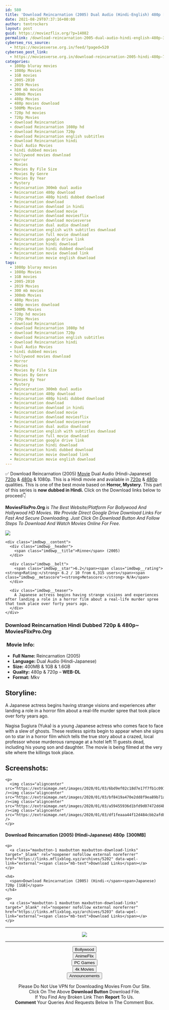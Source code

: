 ```yaml
---
id: 580
title: 'Download Reincarnation (2005) Dual Audio (Hindi-English) 480p [300MB] || 720p [1GB]'
date: 2021-08-29T07:37:16+00:00
author: tentrockers
layout: post
guid: https://moviezflix.org/?p=14082
permalink: /download-reincarnation-2005-dual-audio-hindi-english-480p-300mb-720p-1gb/
cyberseo_rss_source:
  - https://moviesverse.org.in/feed/?paged=520
cyberseo_post_link:
  - https://moviesverse.org.in/download-reincarnation-2005-hindi-480p-720p/
categories:
  - 1080p bluray movies
  - 1080p Movies
  - 1GB movies
  - 2005-2010
  - 2019 Movies
  - 300 mb movies
  - 300mb Movies
  - 480p Movies
  - 480p movies download
  - 500Mb Movies
  - 720p hd movies
  - 720p Movies
  - download Reincarnation
  - download Reincarnation 1080p hd
  - download Reincarnation 720p
  - download Reincarnation english subtitles
  - download Reincarnation hindi
  - Dual Audio Movies
  - hindi dubbed movies
  - hollywood movies download
  - Horror
  - Movies
  - Movies By File Size
  - Movies By Genre
  - Movies By Year
  - Mystery
  - Reincarnation 300mb dual audio
  - Reincarnation 480p download
  - Reincarnation 480p hindi dubbed download
  - Reincarnation download
  - Reincarnation download in hindi
  - Reincarnation download movie
  - Reincarnation download moviesflix
  - Reincarnation download moviesverse
  - Reincarnation dual audio download
  - Reincarnation english with subtitles download
  - Reincarnation full movie download
  - Reincarnation google drive link
  - Reincarnation hindi download
  - Reincarnation hindi dubbed download
  - Reincarnation movie download link
  - Reincarnation movie english download
tags:
  - 1080p bluray movies
  - 1080p Movies
  - 1GB movies
  - 2005-2010
  - 2019 Movies
  - 300 mb movies
  - 300mb Movies
  - 480p Movies
  - 480p movies download
  - 500Mb Movies
  - 720p hd movies
  - 720p Movies
  - download Reincarnation
  - download Reincarnation 1080p hd
  - download Reincarnation 720p
  - download Reincarnation english subtitles
  - download Reincarnation hindi
  - Dual Audio Movies
  - hindi dubbed movies
  - hollywood movies download
  - Horror
  - Movies
  - Movies By File Size
  - Movies By Genre
  - Movies By Year
  - Mystery
  - Reincarnation 300mb dual audio
  - Reincarnation 480p download
  - Reincarnation 480p hindi dubbed download
  - Reincarnation download
  - Reincarnation download in hindi
  - Reincarnation download movie
  - Reincarnation download moviesflix
  - Reincarnation download moviesverse
  - Reincarnation dual audio download
  - Reincarnation english with subtitles download
  - Reincarnation full movie download
  - Reincarnation google drive link
  - Reincarnation hindi download
  - Reincarnation hindi dubbed download
  - Reincarnation movie download link
  - Reincarnation movie english download
---
```

<div class="thecontent clearfix">
  <p>
    ✅ Download Reincarnation (2005) <a href="https://moviesverse.org.in/category/movies/" data-wpel-link="internal">Movie</a> Dual Audio (Hindi-Japanese) <a href="https://moviesverse.org.in/720p-movies/" data-wpel-link="internal">720p</a>&nbsp;&&nbsp;<a href="https://moviesverse.org.in/480p-movies/" data-wpel-link="internal">480p</a> & 1080p. This is a Hindi movie and available in <a href="https://moviesverse.org.in/720p-movies/" data-wpel-link="internal">720p</a>&nbsp;&&nbsp;<a href="https://moviesverse.org.in/480p-movies/" data-wpel-link="internal">480p</a> qualities. This is one of the best movie based on <strong>Horror, Mystery</strong>. This part of this series is <strong>now dubbed in <span>Hindi.&nbsp;</span></strong><span>Click on the Download links below to proceed👇</span>
  </p>
  
  <p>
    <strong><span>MoviesFlixPro.Org&nbsp;</span></strong><em>is The Best Website/Platform For Bollywood And Hollywood HD Movies. We Provide Direct Google Drive Download Links For Fast And Secure Downloading. Just Click On Download Button And Follow Steps To&nbsp;Download And Watch Movies Online For Free.</em>
  </p>
  
  <div class="imdbwp imdbwp--movie dark">
    <div class="imdbwp__thumb">
      <a class="imdbwp__link" target="_blank" title="Rinne" href="https://www.imdb.com/title/tt0456630/" rel="nofollow external noopener noreferrer" data-wpel-link="external"><img class="imdbwp__img" src="https://m.media-amazon.com/images/M/MV5BNWE4OGE4OTUtMjA1OS00OGNjLWJkMDMtYzIxYjkxNzI4YTcwXkEyXkFqcGdeQXVyMTQxNzMzNDI@._V1_SX300.jpg" /></a>
    </div>
    
    <div class="imdbwp__content">
      <div class="imdbwp__header">
        <span class="imdbwp__title">Rinne</span> (2005)
      </div>
      
      <div class="imdbwp__belt">
        <span class="imdbwp__star">6.2</span><span class="imdbwp__rating"><strong>Rating:</strong> 6.2 / 10 from 6,315 users</span><span class="imdbwp__metascore"><strong>Metascore:</strong> N/A</span>
      </div>
      
      <div class="imdbwp__teaser">
        A Japanese actress begins having strange visions and experiences after landing a role in a horror film about a real-life murder spree that took place over forty years ago.
      </div>
    </div>
  </div>
  
  <h3>
    <span>Download Reincarnation Hindi Dubbed 720p & 480p~ MoviesFlixPro.Org</span>
  </h3>
  
  <h3>
    <span>&nbsp;Movie Info:&nbsp;</span>
  </h3>
  
  <ul>
    <li>
      <strong>Full Name: </strong>Reincarnation (2005)
    </li>
    <li>
      <strong>Language:</strong> Dual Audio (Hindi-Japanese)
    </li>
    <li>
      <strong>Size:</strong> 400MB & 1GB & 1.6GB
    </li>
    <li>
      <strong>Quality:</strong> 480p & 720p – <span><strong>WEB-DL</strong></span>
    </li>
    <li>
      <strong>Format:</strong>&nbsp;Mkv
    </li>
  </ul>
  
  <h2>
    <span>Storyline:</span>
  </h2>
  
  <p>
    A Japanese actress begins having strange visions and experiences after landing a role in a horror film about a real-life murder spree that took place over forty years ago.
  </p>
  
  <div>
    Nagisa Sugiura (Yuka) is a young Japanese actress who comes face to face with a slew of ghosts. These restless spirits begin to appear when she signs on to star in a horror film which tells the true story about a crazed, local professor whose murderous rampage at a hotel left 11 guests dead, including his young son and daughter. The movie is being filmed at the very site where the killings took place.
  </div>
  
  <div class="summary_text">
    <h2>
      <span>Screenshots:</span>
    </h2>
    
    <p>
      <img class="aligncenter" src="https://extraimage.net/images/2020/01/03/6bd9ef02c18d7e17f7fb1c091bf90372.jpg" /><img class="aligncenter" src="https://extraimage.net/images/2020/01/03/bf8419a470e2dd8f9ea89b71a5ef6b2b.jpg" /><img class="aligncenter" src="https://extraimage.net/images/2020/01/03/a59455936d1bfd9d07472dd4b1501049.jpg" /><img class="aligncenter" src="https://extraimage.net/images/2020/01/03/df1feaaa44f12d484cbb2afd839bd5dd.jpg" />
    </p>
  </div>
  
  <div class="inline canwrap">
    <h4>
      <span>Download Reincarnation (2005) (Hindi-Japanese) </span><span>480p&nbsp; [300MB]</span>
    </h4>
    
    <p>
      <a class="maxbutton-1 maxbutton maxbutton-download-links" target="_blank" rel="noopener nofollow external noreferrer" href="https://links.mflixblog.xyz/archives/5202" data-wpel-link="external"><span class="mb-text">Download Links</span></a>
    </p>
    
    <h4>
      <span>Download Reincarnation (2005) (Hindi-</span><span>Japanese) 720p [1GB]</span>
    </h4>
    
    <p>
      <a class="maxbutton-1 maxbutton maxbutton-download-links" target="_blank" rel="noopener nofollow external noreferrer" href="https://links.mflixblog.xyz/archives/5203" data-wpel-link="external"><span class="mb-text">Download Links</span></a>
    </p>
  </div>
</div>

<center>
  </p> 
  
  <hr />
  
  <p>
    <a href="http://gdrivepro.xyz/join.php" data-wpel-link="external" target="_blank" rel="nofollow external noopener noreferrer"><img src="https://i.imgur.com/FhMdWdW.png" /></a>
  </p>
  
  <hr />
  
  <p>
    <a href="https://dogemovies.xyz" target="_blank" data-wpel-link="external" rel="nofollow external noopener noreferrer"><button class="button button5">Bollywood</button></a><br /> <a href="https://animeflix.in" target="_blank" data-wpel-link="external" rel="nofollow external noopener noreferrer"><button class="button button5">AnimeFlix</button></a><br /> <a href="https://gamesflix.net/" target="_blank" data-wpel-link="external" rel="nofollow external noopener noreferrer"><button class="button button5">PC Games</button></a><br /> <a href="https://uhdmovies.in" target="_blank" data-wpel-link="external" rel="nofollow external noopener noreferrer"><button class="button button5">4k Movies</button></a><br /> <a href="https://moviesverse.org.in/announcements/" target="_blank" data-wpel-link="internal" rel="noopener"><button class="button button5">Announcements</button></a>
  </p>
  
  <div class="alert alert-danger">
    Please Do Not Use VPN for Downloading Movies From Our Site.
  </div>
  
  <div class="alert alert-success">
    Click On The Above <strong>Download Button</strong> Download File.
  </div>
  
  <div class="alert alert-warning">
    If You Find Any Broken Link Then <strong>Report</strong> To Us.
  </div>
  
  <div class="alert alert-info">
    <strong>Comment</strong> Your Queries And Requests Below In The Comment Box.
  </div>
  
  <p>
    </center>
  </p>